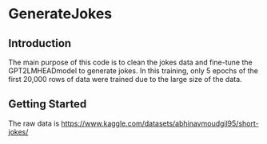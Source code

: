 # GenerateJokes
## Introduction
The main purpose of this code is to clean the jokes data and fine-tune the GPT2LMHEADmodel to generate jokes. In this training, only 5 epochs of the first 20,000 rows of data were trained due to the large size of the data.

## Getting Started
The raw data is https://www.kaggle.com/datasets/abhinavmoudgil95/short-jokes/

##

